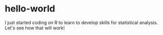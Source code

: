 # hello-world
I just started coding on R to learn to develop skills for statistical analysis. Let's see how that will work!
